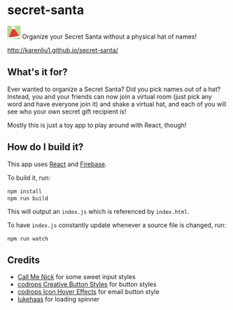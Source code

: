 # secret-santa

<img src="santa_hat_bg.png" width="30"> Organize your Secret Santa without a physical hat of names!

http://karenliu1.github.io/secret-santa/

## What's it for?

Ever wanted to organize a Secret Santa? Did you pick names out of a hat? Instead, you and your friends can now join a virtual room (just pick any word and have everyone join it) and shake a virtual hat, and each of you will see who your own secret gift recipient is!

Mostly this is just a toy app to play around with React, though!

## How do I build it?

This app uses [React](https://facebook.github.io/react/) and [Firebase](https://www.firebase.com/).

To build it, run:
```
npm install
npm run build
```

This will output an `index.js` which is referenced by `index.html`.

To have `index.js` constantly update whenever a source file is changed, run:
```
npm run watch
```

## Credits

* [Call Me Nick](http://callmenick.com/post/various-css-input-text-styles) for some sweet input styles
* [codrops Creative Button Styles](http://tympanus.net/Development/CreativeButtons/) for button styles
* [codrops Icon Hover Effects](http://tympanus.net/Development/IconHoverEffects/) for email button style
* [lukehaas](http://projects.lukehaas.me/css-loaders/) for loading spinner
